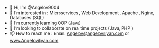 - 👋 Hi, I’m @Angelov9004
- 👀 I’m interested in : Microservices ,  Web Development , Apache , Nginx, Databases (SQL)
- 🌱 I’m currently learning OOP (Java)
- 💞️ I’m looking to collaborate on real time projects (Java, PHP )
- 📫 How to reach me : Email: Angelov@angeloviliyan.com or www.Angeloviliyan.com
